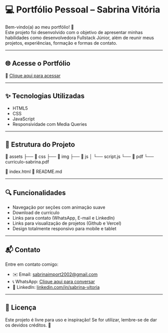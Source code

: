 # 💻 Portfólio Pessoal – Sabrina Vitória

Bem-vindo(a) ao meu portfólio! 🚀  
Este projeto foi desenvolvido com o objetivo de apresentar minhas habilidades como desenvolvedora Fullstack Júnior, além de reunir meus projetos, experiências, formação e formas de contato.

---

## 🌐 Acesse o Portfólio

🔗 [Clique aqui para acessar](https://)

---

## ✨ Tecnologias Utilizadas

- HTML5
- CSS
- JavaScript
- Responsividade com Media Queries

---

## 📂 Estrutura do Projeto

📁 assets ├── 📁 css ├── 📁 img ├── 📁 js │ └── script.js └── 📁 pdf └── curriculo-sabrina.pdf

📄 index.html 📄 README.md


---

## 🔍 Funcionalidades

- Navegação por seções com animação suave
- Download de currículo
- Links para contato (WhatsApp, E-mail e LinkedIn)
- Links para visualização de projetos (Github e Vercel)
- Design totalmente responsivo para mobile e tablet

---

## 📬 Contato

Entre em contato comigo:

- ✉️ Email: sabrinaimport2002@gmail.com  
- 📞 WhatsApp: [Clique aqui para conversar](https://wa.me/5513998061672?text=Olá!%20Vim%20pelo%20seu%20portfólio!)  
- 💼 LinkedIn: [linkedin.com/in/sabrina-vitoria](https://www.linkedin.com/in/sabrina-vitoria)

---

## 📌 Licença

Este projeto é livre para uso e inspiração! Se for utilizar, lembre-se de dar os devidos créditos. 💖
